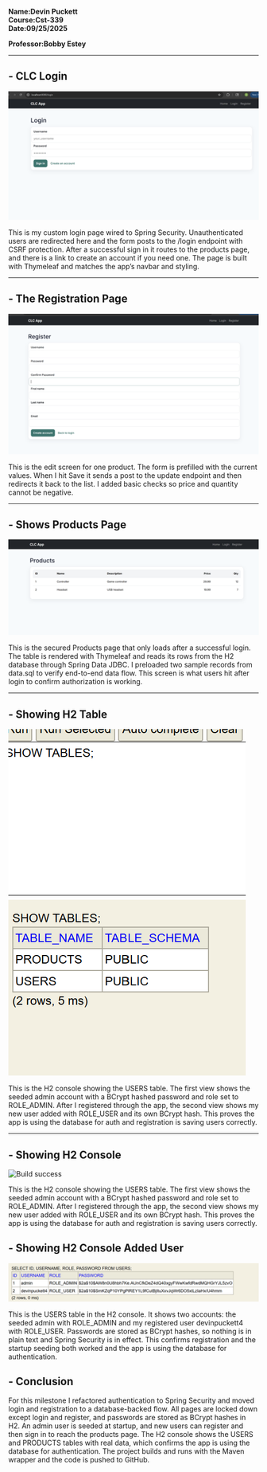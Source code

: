 **Name:Devin Puckett**  
**Course:Cst-339**  
**Date:09/25/2025** 

**Professor:Bobby Estey**


---


## - CLC Login
![Build success](login.png)

This is my custom login page wired to Spring Security. Unauthenticated users are redirected here and the form posts to the /login endpoint with CSRF protection. After a successful sign in it routes to the products page, and there is a link to create an account if you need one. The page is built with Thymeleaf and matches the app’s navbar and styling.

---

## - The Registration Page
![Build success](register.png)

This is the edit screen for one product. The form is prefilled with the current values. When I hit Save it sends a post to the update endpoint and then redirects it back to the list. I added basic checks so price and quantity cannot be negative. 

---

## - Shows Products Page
![Build success](products.png)

This is the secured Products page that only loads after a successful login. The table is rendered with Thymeleaf and reads its rows from the H2 database through Spring Data JDBC. I preloaded two sample records from data.sql to verify end-to-end data flow. This screen is what users hit after login to confirm authorization is working.

---

## - Showing H2 Table
![Build success](h2table.png)

This is the H2 console showing the USERS table. The first view shows the seeded admin account with a BCrypt hashed password and role set to ROLE_ADMIN. After I registered through the app, the second view shows my new user added with ROLE_USER and its own BCrypt hash. This proves the app is using the database for auth and registration is saving users correctly.

---

## - Showing H2 Console
![Build success](userpng)

This is the H2 console showing the USERS table. The first view shows the seeded admin account with a BCrypt hashed password and role set to ROLE_ADMIN. After I registered through the app, the second view shows my new user added with ROLE_USER and its own BCrypt hash. This proves the app is using the database for auth and registration is saving users correctly.


## - Showing H2 Console Added User
![Build success](user2.png)

This is the USERS table in the H2 console. It shows two accounts: the seeded admin with ROLE_ADMIN and my registered user devinpuckett4 with ROLE_USER. Passwords are stored as BCrypt hashes, so nothing is in plain text and Spring Security is in effect. This confirms registration and the startup seeding both worked and the app is using the database for authentication.


## - Conclusion
For this milestone I refactored authentication to Spring Security and moved login and registration to a database-backed flow. All pages are locked down except login and register, and passwords are stored as BCrypt hashes in H2. An admin user is seeded at startup, and new users can register and then sign in to reach the products page. The H2 console shows the USERS and PRODUCTS tables with real data, which confirms the app is using the database for authentication. The project builds and runs with the Maven wrapper and the code is pushed to GitHub.
